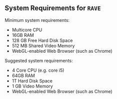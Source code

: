## System Requirements for `RAVE`

Minimum system requirements:

- Multicore CPU
- 16GB RAM
- 128 GB Free Hard Disk Space
- 512 MB Shared Video Memory
- WebGL-enabled Web Browser (such as Chrome)

Suggested system requirements:

- 4 Core CPU (e.g. core i5)
- 64GB RAM
- 1T Hard Disk Space
- 1 GB Video Memory
- WebGL-enabled Web Browser (such as Chrome)

